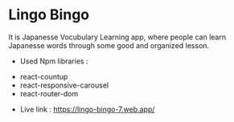 # Lingo Bingo

It is Japanesse Vocubulary Learning app, where people can learn Japanesse words through some good and organized lesson.

* Used Npm libraries :
- react-countup
- react-responsive-carousel
- react-router-dom

* Live link : https://lingo-bingo-7.web.app/
